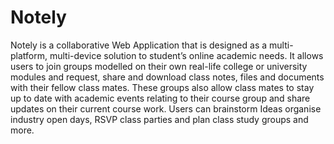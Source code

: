 # Notely

Notely is a collaborative Web Application that is designed as a multi-platform, multi-device solution to student’s online academic needs. It allows users to join groups modelled on their own real-life college or university modules and request, share and download class notes, files and documents with their fellow class mates. These groups also allow class mates to stay up to date with academic events relating to their course group and share updates on their current course work.
Users can brainstorm Ideas organise industry open days, RSVP class parties and plan class study groups and more.
